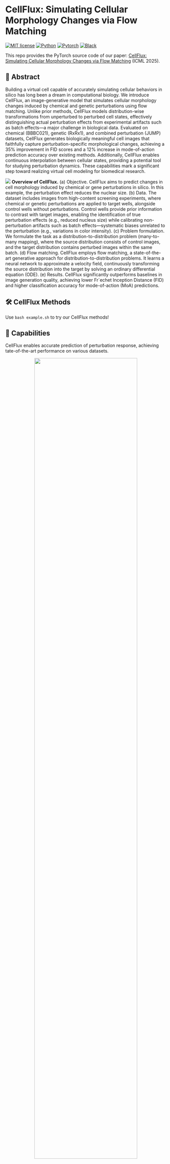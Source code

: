# CellFlux: Simulating Cellular Morphology Changes via Flow Matching

<!-- ⚠️⚠️⚠️**Repo Under Construction**⚠️⚠️⚠️ -->

[![MIT license](https://img.shields.io/badge/License-MIT-blue.svg)](https://lbesson.mit-license.org/)
[![Python](https://img.shields.io/badge/python-3.11-blue.svg)](https://www.python.org/downloads/release/python-311/)
[![Pytorch](https://img.shields.io/badge/Pytorch-2.5-red.svg)](https://pytorch.org/get-started/previous-versions/#v25)
[![Black](https://img.shields.io/badge/code%20style-black-000000.svg)](https://github.com/ambv/black)

This repo provides the PyTorch source code of our paper: [CellFlux: Simulating Cellular Morphology Changes via Flow Matching](https://arxiv.org/pdf/2502.09775) (ICML 2025).

## 🔮 Abstract

Building a virtual cell capable of accurately simulating cellular behaviors in silico has long been a dream in computational biology. We introduce CellFlux, an image-generative model that simulates cellular morphology changes induced by chemical and genetic perturbations using flow matching. Unlike prior methods, CellFlux models distribution-wise transformations from unperturbed to perturbed cell states, effectively distinguishing actual perturbation effects from experimental artifacts such as batch effects—a major challenge in biological data. Evaluated on chemical (BBBC021), genetic (RxRx1), and combined perturbation (JUMP) datasets, CellFlux generates biologically meaningful cell images that faithfully capture perturbation-specific morphological changes, achieving a 35% improvement in FID scores and a 12% increase in mode-of-action prediction accuracy over existing methods. Additionally, CellFlux enables continuous interpolation between cellular states, providing a potential tool for studying perturbation dynamics. These capabilities mark a significant step toward realizing virtual cell modeling for biomedical research.

<img src="data/teaser.png"></img>
**Overview of CellFlux.**
(a) Objective. CellFlux aims to predict changes in cell morphology induced by chemical or gene perturbations in silico. In this example, the perturbation effect reduces the nuclear size. 
(b) Data. The dataset includes images from high-content screening experiments, where chemical or genetic perturbations are applied to target wells, alongside control wells without perturbations. Control wells provide prior information to contrast with target images, enabling the identification of true perturbation effects (e.g., reduced nucleus size) while calibrating non-perturbation artifacts such as batch effects—systematic biases unrelated to the perturbation (e.g., variations in color intensity). 
(c) Problem formulation. We formulate the task as a distribution-to-distribution problem (many-to-many mapping), where the source distribution consists of control images, and the target distribution contains perturbed images within the same batch. 
(d) Flow matching. CellFlux employs flow matching, a state-of-the-art generative approach for distribution-to-distribution problems. It learns a neural network to approximate a velocity field, continuously transforming the source distribution into the target by solving an ordinary differential equation (ODE). 
(e) Results. CellFlux significantly outperforms baselines in image generation quality, achieving lower Fr´echet Inception Distance (FID) and higher classification accuracy for mode-of-action (MoA) predictions.


## 🛠️ CellFlux Methods

Use ```bash example.sh``` to try our CellFlux methods!

## 💎 Capabilities

CellFlux enables accurate prediction of perturbation response, achieving tate-of-the-art performance on various datasets.
<div align="center">
    <img src="data/main_comparison.png" width="80%">
</div>

CellFlux unlocks new capa-bilities such as handling batch effects or visualizing cellular state transitions, significantly advancing the field towards a virtual cell for drug discovery and personalized therapy.
<div align="center">
    <img src="data/interpolation.png" width="80%">
</div>

## 🚀 Usage

### Environment

Create and activate the conda environment using the provided environment file:

```bash
conda env create -f environment.yml
conda activate cellflux
```

### Data

Three datasets (BBBC021, RxRx1, and JUMP/CPG0000) used in this project are same as [IMPA](https://github.com/theislab/IMPA). Pre-processed data are made available [here](https://zenodo.org/record/8307629).

Additionally, for RxRx1 and CPG0000, evaluation is performed on 100 random selected perturbations. The data index CSV files for evaluation can be downloaded from [Huggingface](https://huggingface.co/suyc21/CellFlux). 

In our implementation, we combined all the perturbation embeddings in CPG0000. The `combined_embeddings.csv` also needs to be downloaded [here](https://huggingface.co/suyc21/CellFlux). 


### Running CellFlux

#### 1. Configuration Setup

Before running CellFlux, update the configuration files in the `configs/` directory with your local paths:

For each dataset configuration file (`bbbc021_all.yaml`, `rxrx1.yaml`, `cpg0000.yaml`), update the following paths:

```yaml
# DIRECTORIES FOR DATA
image_path: /path/to/your/datasets/[dataset_name]
data_index_path: /path/to/your/datasets/[dataset_name]/metadata/[metadata_file].csv
embedding_path: /path/to/your/datasets/embeddings/[embedding_file].csv
```

#### 2. Training

**Quick Start with Example Script:**
```bash
bash scripts/example.sh
```

**Using Slurm for Distributed Training:**
```bash
# For BBBC021 dataset
bash scripts/slurm_bbbc021.sh

# For RxRx1 dataset  
bash scripts/slurm_rxrx1.sh

# For CPG0000 dataset
bash scripts/slurm_cpg0000.sh
```


#### 3. Evaluation with Pre-trained Checkpoints

Pretrained model checkpoints are provided at [Huggingface](https://huggingface.co/suyc21/CellFlux).

To quickly evaluate with specific checkpoints and generate images:

```bash
# Evaluate BBBC021
bash scripts/slurm_eval_bbbc021.sh

# Evaluate RxRx1
bash scripts/slurm_eval_rxrx1.sh

# Evaluate CPG0000
bash scripts/slurm_eval_cpg0000.sh
```

These scripts will:
- Load the specified checkpoint
- Generate sample images
- Calculate overall FID scores
- Save results to the given directory

#### 4. Detailed FID and KID Evaluation
For comprehensive evaluation metrics including detailed FID and KID results:

```bash
bash scripts/eval_fid.sh
```

This script will compute:
- Fréchet Inception Distance (FID)
- Kernel Inception Distance (KID)
- Detailed per-class metrics


## 🎯 Citation

If you use this repo in your research, please cite it as follows:
```
@inproceedings{CellFlux,
  title={CellFlux: Simulating Cellular Morphology Changes via Flow Matching},
  author={Zhang, Yuhui and Su, Yuchang and Wang, Chenyu and Li, Tianhong and Wefers, Zoe and Nirschl, Jeffrey and Burgess, James and Ding, Daisy and Lozano, Alejandro and Lundberg, Emma and Yeung-Levy, Serena},
  booktitle={International Conference on Machine Learning (ICML)},
  year={2025}
}
```

## Acknowledgements

This repository is built upon the [Flow Matching](https://github.com/facebookresearch/flow_matching) framework. We gratefully acknowledge their foundational work that made this project possible.
